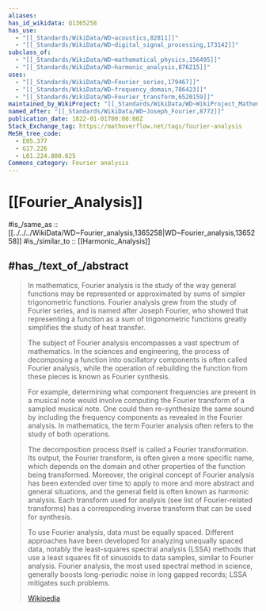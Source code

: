 ```yaml
---
aliases:
has_id_wikidata: Q1365258
has_use:
  - "[[_Standards/WikiData/WD~acoustics,82811]]"
  - "[[_Standards/WikiData/WD~digital_signal_processing,173142]]"
subclass_of:
  - "[[_Standards/WikiData/WD~mathematical_physics,156495]]"
  - "[[_Standards/WikiData/WD~harmonic_analysis,876215]]"
uses:
  - "[[_Standards/WikiData/WD~Fourier_series,179467]]"
  - "[[_Standards/WikiData/WD~frequency_domain,786423]]"
  - "[[_Standards/WikiData/WD~Fourier_transform,6520159]]"
maintained_by_WikiProject: "[[_Standards/WikiData/WD~WikiProject_Mathematics,8487137]]"
named_after: "[[_Standards/WikiData/WD~Joseph_Fourier,8772]]"
publication_date: 1822-01-01T00:00:00Z
Stack_Exchange_tag: https://mathoverflow.net/tags/fourier-analysis
MeSH_tree_code:
  - E05.377
  - G17.226
  - L01.224.800.625
Commons_category: Fourier analysis
---
```


# [[Fourier_Analysis]] 

#is_/same_as :: [[../../../WikiData/WD~Fourier_analysis,1365258|WD~Fourier_analysis,1365258]] 
#is_/similar_to :: [[Harmonic_Analysis]] 

## #has_/text_of_/abstract 

> In mathematics, Fourier analysis is the study of the way 
> general functions may be represented or approximated by sums of simpler trigonometric functions. 
> Fourier analysis grew from the study of Fourier series, and is named after Joseph Fourier, 
> who showed that representing a function as a sum of trigonometric functions 
> greatly simplifies the study of heat transfer.
>
> The subject of Fourier analysis encompasses a vast spectrum of mathematics. 
> In the sciences and engineering, the process of decomposing a function into oscillatory components 
> is often called Fourier analysis, while the operation of rebuilding the function from these pieces 
> is known as Fourier synthesis. 
> 
> For example, determining what component frequencies are present in a musical note 
> would involve computing the Fourier transform of a sampled musical note. 
> One could then re-synthesize the same sound by including the frequency components as revealed in the Fourier analysis. In mathematics, the term Fourier analysis often refers to the study of both operations.
>
> The decomposition process itself is called a Fourier transformation. Its output, the Fourier transform, is often given a more specific name, which depends on the domain and other properties of the function being transformed. Moreover, the original concept of Fourier analysis has been extended over time to apply to more and more abstract and general situations, and the general field is often known as harmonic analysis. Each transform used for analysis (see list of Fourier-related transforms) has a corresponding inverse transform that can be used for synthesis.
>
> To use Fourier analysis, data must be equally spaced. Different approaches have been developed for analyzing unequally spaced data, notably the least-squares spectral analysis (LSSA) methods that use a least squares fit of sinusoids to data samples, similar to Fourier analysis. Fourier analysis, the most used spectral method in science, generally boosts long-periodic noise in long gapped records; LSSA mitigates such problems.
>
> [Wikipedia](https://en.wikipedia.org/wiki/Fourier%20analysis) 

